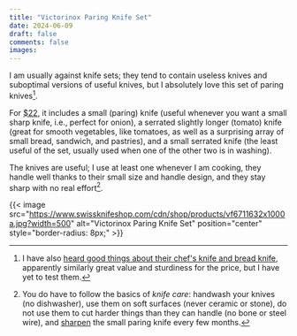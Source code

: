 ```yaml
---
title: "Victorinox Paring Knife Set"
date: 2024-06-09
draft: false
comments: false
images:
---
```


I am usually against knife sets; they tend to contain useless knives and suboptimal versions of useful knives, but I absolutely love this set of paring knives[^vict].

[^vict]: I have also [heard good things about their chef's knife and bread knife](https://youtu.be/wd9uoHsWuOE), apparently similarly great value and sturdiness for the price, but I have yet to test them.

For [$22](https://www.victorinox.com/en-US/Products/Cutlery/Paring-Knives/Swiss-Classic-Paring-Knife-Set-3-Pieces/p/6.7116.32), it includes a small (paring) knife (useful whenever you want a small sharp knife, i.e., perfect for onion), a serrated slightly longer (tomato) knife (great for smooth vegetables, like tomatoes, as well as a surprising array of small bread, sandwich, and pastries), and a small serrated knife (the least useful of the set, usually used when one of the other two is in washing).

The knives are useful; I use at least one whenever I am cooking, they handle well thanks to their small size and handle design, and they stay sharp with no real effort[^sharp].

[^sharp]: You do have to follow the basics of *knife care*: handwash your knives (no dishwasher), use them on soft surfaces (never ceramic or stone), do not use them to cut harder things than they can handle (no bone or steel wire), and [sharpen](https://youtu.be/7a0pQT1kVS0) the small paring knife every few months.

{{< image src="https://www.swissknifeshop.com/cdn/shop/products/vf6711632x1000a.jpg?width=500" alt="Victorinox Paring Knife Set" position="center" style="border-radius: 8px;" >}}
